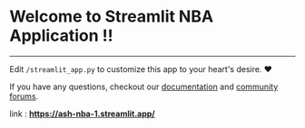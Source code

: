 # Welcome to Streamlit NBA Application !!
--------
Edit `/streamlit_app.py` to customize this app to your heart's desire. :heart:

If you have any questions, checkout our [documentation](https://docs.streamlit.io) and [community
forums](https://discuss.streamlit.io).


link : **https://ash-nba-1.streamlit.app/**
